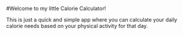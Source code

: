 #Welcome to my little Calorie Calculator!

This is just a quick and simple app where you can calculate your daily calorie needs based on your physical activity for that day.
